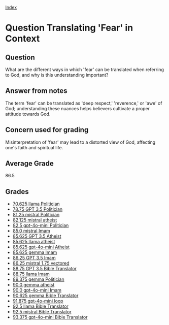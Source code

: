 
[Index](../../index.md)
# Question Translating 'Fear' in Context
## Question
What are the different ways in which 'fear' can be translated when referring to God, and why is this understanding important?

## Answer from notes
The term 'fear' can be translated as 'deep respect,' 'reverence,' or 'awe' of God; understanding these nuances helps believers cultivate a proper attitude towards God.

## Concern used for grading
Misinterpretation of 'fear' may lead to a distorted view of God, affecting one's faith and spiritual life.

## Average Grade
86.5

## Grades
 * [70.625 llama Politician](../answers/llama_Politician/Translating__Fear__in_Context.md)
 * [78.75 GPT 3.5 Politician](../answers/GPT_3.5_Politician/Translating__Fear__in_Context.md)
 * [81.25 mistral Politician](../answers/mistral_Politician/Translating__Fear__in_Context.md)
 * [82.125 mistral atheist](../answers/mistral_atheist/Translating__Fear__in_Context.md)
 * [82.5 gpt-4o-mini Politician](../answers/gpt-4o-mini_Politician/Translating__Fear__in_Context.md)
 * [85.0 mistral Imam](../answers/mistral_Imam/Translating__Fear__in_Context.md)
 * [85.625 GPT 3.5 Atheist](../answers/GPT_3.5_Atheist/Translating__Fear__in_Context.md)
 * [85.625 llama atheist](../answers/llama_atheist/Translating__Fear__in_Context.md)
 * [85.625 gpt-4o-mini Atheist](../answers/gpt-4o-mini_Atheist/Translating__Fear__in_Context.md)
 * [85.625 gemma Imam](../answers/gemma_Imam/Translating__Fear__in_Context.md)
 * [86.25 GPT 3.5 Imam](../answers/GPT_3.5_Imam/Translating__Fear__in_Context.md)
 * [86.25 mistral 1.75 vectored](../answers/mistral_1.75_vectored/Translating__Fear__in_Context.md)
 * [88.75 GPT 3.5 Bible Translator](../answers/GPT_3.5_Bible_Translator/Translating__Fear__in_Context.md)
 * [88.75 llama Imam](../answers/llama_Imam/Translating__Fear__in_Context.md)
 * [89.375 gemma Politician](../answers/gemma_Politician/Translating__Fear__in_Context.md)
 * [90.0 gemma atheist](../answers/gemma_atheist/Translating__Fear__in_Context.md)
 * [90.0 gpt-4o-mini Imam](../answers/gpt-4o-mini_Imam/Translating__Fear__in_Context.md)
 * [90.625 gemma Bible Translator](../answers/gemma_Bible_Translator/Translating__Fear__in_Context.md)
 * [91.875 gpt-4o-mini loop](../answers/gpt-4o-mini_loop/Translating__Fear__in_Context.md)
 * [92.5 llama Bible Translator](../answers/llama_Bible_Translator/Translating__Fear__in_Context.md)
 * [92.5 mistral Bible Translator](../answers/mistral_Bible_Translator/Translating__Fear__in_Context.md)
 * [93.375 gpt-4o-mini Bible Translator](../answers/gpt-4o-mini_Bible_Translator/Translating__Fear__in_Context.md)
